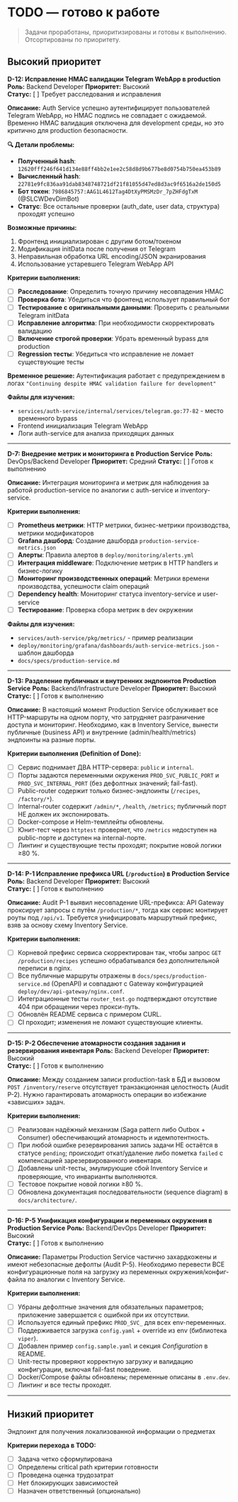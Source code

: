 # TODO — готово к работе

> Задачи проработаны, приоритизированы и готовы к выполнению. Отсортированы по приоритету.

## Высокий приоритет
<!-- Критически важные задачи, блокирующие другие -->

**D-12: Исправление HMAC валидации Telegram WebApp в production**
**Роль:** Backend Developer
**Приоритет:** Высокий  
**Статус:** [ ] Требует расследования и исправления

**Описание:**
Auth Service успешно аутентифицирует пользователей Telegram WebApp, но HMAC подпись не совпадает с ожидаемой. Временно HMAC валидация отключена для development среды, но это критично для production безопасности.

**🔍 Детали проблемы:**
- **Полученный hash**: `12620fff246f641d134e88ff4bb2e1ee2c58d8d9b677be8d0754b750ea453b89`  
- **Вычисленный hash**: `22781e9fc836aa91dab8348748721df21f81055d47ed8d3ac9f6516a2de150d5`
- **Бот токен**: `7986845757:AAG1L4612Tag4DtXyPMSMzDr_7pZHFdgTxM` (@SLCWDevDimBot)
- **Статус**: Все остальные проверки (auth_date, user data, структура) проходят успешно

**Возможные причины:**
1. Фронтенд инициализирован с другим ботом/токеном
2. Модификация initData после получения от Telegram  
3. Неправильная обработка URL encoding/JSON экранирования
4. Использование устаревшего Telegram WebApp API

**Критерии выполнения:**
- [ ] **Расследование**: Определить точную причину несовпадения HMAC
- [ ] **Проверка бота**: Убедиться что фронтенд использует правильный бот
- [ ] **Тестирование с оригинальными данными**: Проверить с реальными Telegram initData  
- [ ] **Исправление алгоритма**: При необходимости скорректировать валидацию
- [ ] **Включение строгой проверки**: Убрать временный bypass для production
- [ ] **Regression тесты**: Убедиться что исправление не ломает существующие тесты

**Временное решение:**
Аутентификация работает с предупреждением в логах `"Continuing despite HMAC validation failure for development"`

**Файлы для изучения:**
- `services/auth-service/internal/services/telegram.go:77-82` - место временного bypass
- Frontend инициализация Telegram WebApp
- Логи auth-service для анализа приходящих данных

---

**D-7: Внедрение метрик и мониторинга в Production Service**
**Роль:** DevOps/Backend Developer
**Приоритет:** Средний
**Статус:** [ ] Готов к выполнению

**Описание:**
Интеграция мониторинга и метрик для наблюдения за работой production-service по аналогии с auth-service и inventory-service.

**Критерии выполнения:**
- [ ] **Prometheus метрики**: HTTP метрики, бизнес-метрики производства, метрики модификаторов
- [ ] **Grafana дашборд**: Создание дашборда `production-service-metrics.json`
- [ ] **Алерты**: Правила алертов в `deploy/monitoring/alerts.yml`
- [ ] **Интеграция middleware**: Подключение метрик в HTTP handlers и бизнес-логику
- [ ] **Мониторинг производственных операций**: Метрики времени производства, успешности claim операций
- [ ] **Dependency health**: Мониторинг статуса inventory-service и user-service
- [ ] **Тестирование**: Проверка сбора метрик в dev окружении

**Файлы для изучения:**
- `services/auth-service/pkg/metrics/` - пример реализации
- `deploy/monitoring/grafana/dashboards/auth-service-metrics.json` - шаблон дашборда
- `docs/specs/production-service.md`

---

**D-13: Разделение публичных и внутренних эндпоинтов Production Service**
**Роль:** Backend/Infrastructure Developer
**Приоритет:** Высокий  
**Статус:** [ ] Готов к выполнению

**Описание:**
В настоящий момент Production Service обслуживает все HTTP-маршруты на одном порту, что затрудняет разграничение доступа и мониторинг. Необходимо, как в Inventory Service, вынести публичные (business API) и внутренние (admin/health/metrics) эндпоинты на разные порты.

**Критерии выполнения (Definition of Done):**
- [ ] Сервис поднимает ДВА HTTP-сервера: `public` и `internal`.
- [ ] Порты задаются переменными окружения `PROD_SVC_PUBLIC_PORT` и `PROD_SVC_INTERNAL_PORT` (без дефолтных значений; fail-fast).
- [ ] Public-router содержит только бизнес-эндпоинты (`/recipes`, `/factory/*`).
- [ ] Internal-router содержит `/admin/*`, `/health`, `/metrics`; публичный порт НЕ должен их экспонировать.
- [ ] Docker-compose и Helm-темплейты обновлены.
- [ ] Юнит-тест через `httptest` проверяет, что `/metrics` недоступен на public-порте и доступен на internal-порте.
- [ ] Линтинг и существующие тесты проходят; покрытие новой логики ≥80 %.

---

**D-14: P-1 Исправление префикса URL (`/production`) в Production Service**
**Роль:** Backend Developer
**Приоритет:** Высокий  
**Статус:** [ ] Готов к выполнению

**Описание:**
Audit P-1 выявил несовпадение URL-префикса: API Gateway проксирует запросы с путём `/production/*`, тогда как сервис монтирует роуты под `/api/v1`. Требуется унифицировать маршрутный префикс, взяв за основу схему Inventory Service.

**Критерии выполнения:**
- [ ] Корневой префикс сервиса скорректирован так, чтобы запрос `GET /production/recipes` успешно обрабатывался без дополнительной переписи в nginx.
- [ ] Все публичные маршруты отражены в `docs/specs/production-service.md` (OpenAPI) и совпадают с Gateway конфигурацией `deploy/dev/api-gateway/nginx.conf`.
- [ ] Интеграционные тесты `router_test.go` подтверждают отсутствие 404 при обращении через прокси-путь.
- [ ] Обновлён README сервиса с примером CURL.
- [ ] CI проходит; изменения не ломают существующие клиенты.

---

**D-15: P-2 Обеспечение атомарности создания задания и резервирования инвентаря**
**Роль:** Backend Developer
**Приоритет:** Высокий  
**Статус:** [ ] Готов к выполнению

**Описание:**
Между созданием записи production-task в БД и вызовом `POST /inventory/reserve` отсутствует транзакционная целостность (Audit P-2). Нужно гарантировать атомарность операции во избежание «зависших» задач.

**Критерии выполнения:**
- [ ] Реализован надёжный механизм (Saga pattern либо Outbox + Consumer) обеспечивающий атомарность и идемпотентность.
- [ ] При любой ошибке резервирования запись задачи НЕ остаётся в статусе `pending`; происходит откат/удаление либо пометка `failed` с компенсацией зарезервированного инвентаря.
- [ ] Добавлены unit-тесты, эмулирующие сбой Inventory Service и проверяющие, что инварианты выполняются.
- [ ] Тестовое покрытие новой логики ≥80 %.
- [ ] Обновлена документация последовательности (sequence diagram) в `docs/architecture/`.

---

**D-16: P-5 Унификация конфигурации и переменных окружения в Production Service**
**Роль:** Backend/DevOps Developer
**Приоритет:** Высокий  
**Статус:** [ ] Готов к выполнению

**Описание:**
Параметры Production Service частично захардкожены и имеют небезопасные дефолты (Audit P-5). Необходимо перевести ВСЕ конфигурационные поля на загрузку из переменных окружения/конфиг-файла по аналогии с Inventory Service.

**Критерии выполнения:**
- [ ] Убраны дефолтные значения для обязательных параметров; приложение завершается с ошибкой при их отсутствии.
- [ ] Используется единый префикс `PROD_SVC_` для всех env-переменных.
- [ ] Поддерживается загрузка `config.yaml` + override из env (библиотека `viper`).
- [ ] Добавлен пример `config.sample.yaml` и секция *Configuration* в README.
- [ ] Unit-тесты проверяют корректную загрузку и валидацию конфигурации, включая fail-fast поведение.
- [ ] Docker/Compose файлы обновлены; переменные описаны в `.env.dev`.
- [ ] Линтинг и все тесты проходят.

---

## Низкий приоритет
<!-- Задачи для будущих итераций -->

Эндпоинт для получения локализованной информации о предметах

**Критерии перехода в TODO:**
- [ ] Задача четко сформулирована
- [ ] Определены critical path критерии готовности  
- [ ] Проведена оценка трудозатрат
- [ ] Нет блокирующих зависимостей
- [ ] Назначен ответственный (опционально) 